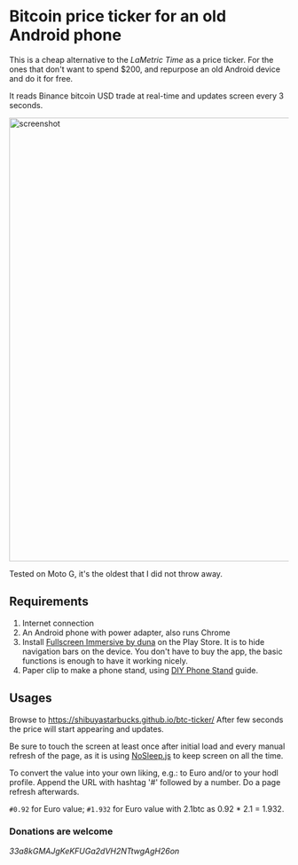 # Bitcoin price ticker for an old Android phone

This is a cheap alternative to the *LaMetric Time* as a price ticker. 
For the ones that don't want to spend $200, and repurpose an old Android device and do it for free.

It reads Binance bitcoin USD trade at real-time and updates screen every 3 seconds.

<img src="https://github.com/shibuyastarbucks/btc-ticker/blob/master/screenshot.png?raw=true" alt="screenshot" width="800"/>

Tested on Moto G, it's the oldest that I did not throw away.

## Requirements
1. Internet connection 
2. An Android phone with power adapter, also runs Chrome
3. Install [Fullscreen Immersive by duna](https://play.google.com/store/apps/details?id=immersive.duna.com.immersivemode&hl=en) on the Play Store. It is to hide navigation bars on the device. You don't have to buy the app, the basic functions is enough to have it working nicely.
4. Paper clip to make a phone stand, using [DIY Phone Stand](https://www.instructables.com/id/Paper-Clip-Mobile-Phone-Stand-2min-0-Project/) guide.

## Usages
Browse to https://shibuyastarbucks.github.io/btc-ticker/
After few seconds the price will start appearing and updates.

Be sure to touch the screen at least once after initial load and every manual refresh of the page, as it is using [NoSleep.js](https://github.com/richtr/NoSleep.js/) to keep screen on all the time. 

To convert the value into your own liking, e.g.: to Euro and/or to your hodl profile. Append the URL with hashtag '#' followed by a number. Do a page refresh afterwards.

`#0.92` for Euro value; `#1.932` for Euro value with 2.1btc as 0.92 * 2.1 = 1.932.

### Donations are welcome
*33a8kGMAJgKeKFUGa2dVH2NTtwgAgH26on*
